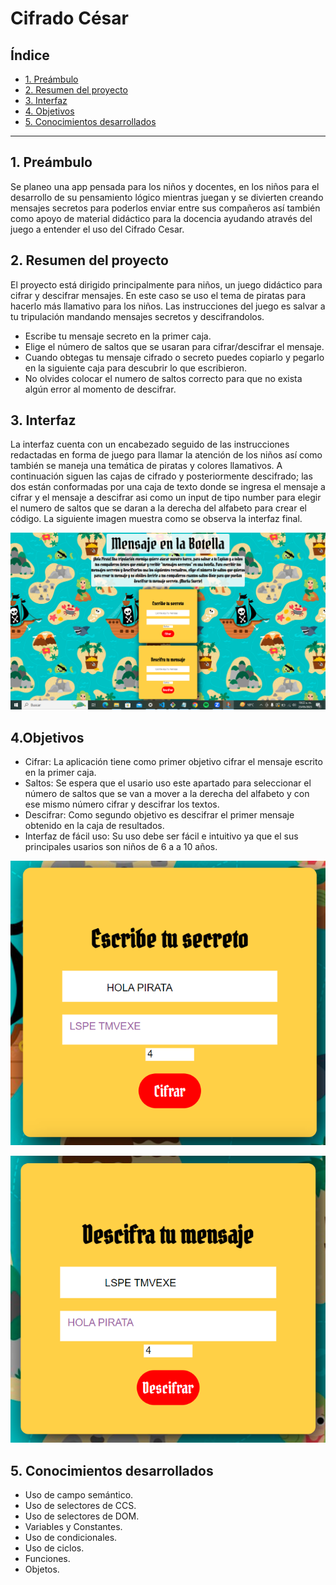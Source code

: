 # Cifrado César

## Índice

* [1. Preámbulo](#1-preámbulo)
* [2. Resumen del proyecto](#2-resumen-del-proyecto)
* [3. Interfaz](#3-interfaz)
* [4. Objetivos](#4-objetivos)
* [5. Conocimientos desarrollados](#4-conocimientos-desarrollados)

***

## 1. Preámbulo

Se planeo una app pensada para los niños y docentes, en los niños para el desarrollo de su pensamiento lógico mientras juegan y se divierten creando mensajes secretos para poderlos enviar entre sus compañeros así también como apoyo de material didáctico para la docencia ayudando através del juego a entender el uso del Cifrado Cesar.


## 2. Resumen del proyecto

El proyecto está dirigido principalmente para niños, un juego didáctico para cifrar y descifrar mensajes. En este caso se uso el tema de piratas para hacerlo más llamativo para los niños. Las instrucciones del juego es salvar a tu tripulación mandando mensajes secretos y descifrandolos.

* Escribe tu mensaje secreto en la primer caja.
* Elige el número de saltos que se usaran para cifrar/descifrar el mensaje.
* Cuando obtegas tu mensaje cifrado o secreto puedes copiarlo y pegarlo en la siguiente caja para descubrir lo que escribieron.
* No olvides colocar el numero de saltos correcto para que no exista algún error al momento de descifrar.


## 3. Interfaz

La interfaz cuenta con un encabezado seguido de las instrucciones redactadas en forma de juego para llamar la atención de los niños así como también se maneja una temática de piratas y colores llamativos. A continuación siguen las cajas de cifrado y posteriormente descifrado; las dos están conformadas por una caja de texto donde se ingresa el mensaje a cifrar y el mensaje a descifrar asi como un input de tipo number para elegir el numero de saltos que se daran a la derecha del alfabeto para crear el código. La siguiente imagen muestra como se observa la interfaz final.

![Pantalla de inicio](/imagen/Pantalla.png)

## 4.Objetivos

* Cifrar: La aplicación tiene como primer objetivo cifrar el mensaje escrito en la primer caja.
* Saltos: Se espera que el usario uso este apartado para seleccionar el número de saltos que se van a mover a la derecha del alfabeto y con ese mismo número cifrar y descifrar los textos.
* Descifrar: Como segundo objetivo es descifrar el primer mensaje obtenido en la caja de resultados.
* Interfaz de fácil uso: Su uso debe ser fácil e intuitivo ya que el sus principales usarios son niños de 6 a  a 10 años.

![Pantalla de inicio](/imagen/Cifrador.png)

![Pantalla de inicio](/imagen/Descifrador.png)

## 5. Conocimientos desarrollados 

* Uso de campo semántico.
* Uso de selectores de CCS.
* Uso de selectores de DOM.
* Variables y Constantes.
* Uso de condicionales.
* Uso de ciclos.
* Funciones.
* Objetos.

